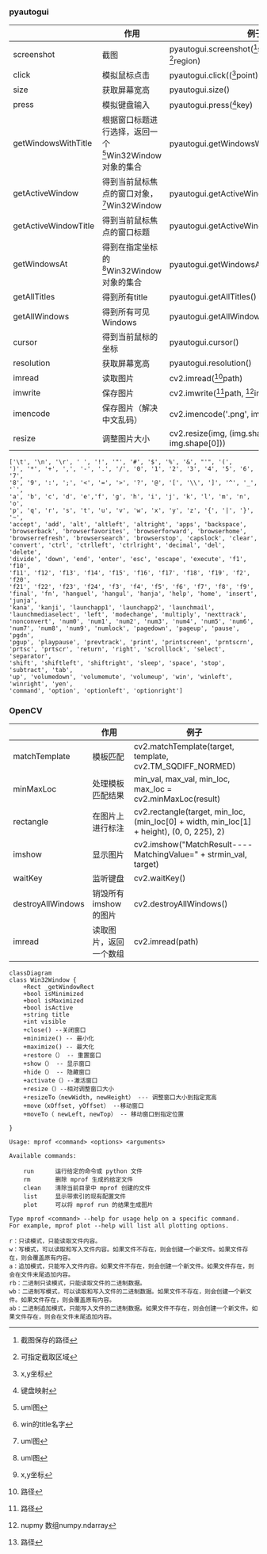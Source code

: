### pyautogui

|                      | 作用                                                         | 例子                                                         |
| -------------------- | ------------------------------------------------------------ | ------------------------------------------------------------ |
| screenshot           | 截图                                                         | pyautogui.screenshot([^screenshot_path]screenshot_path, [^region]region) |
| click                | 模拟鼠标点击                                                 | pyautogui.click(([^point]point), button='left')              |
| size                 | 获取屏幕宽高                                                 | pyautogui.size()                                             |
| press                | 模拟键盘输入                                                 | pyautogui.press([^key]key)                                   |
| getWindowsWithTitle  | 根据窗口标题进行选择，返回一个[^Win32Window]Win32Window对象的集合 | pyautogui.getWindowsWithTitle('[^title_name]title_name')     |
| getActiveWindow      | 得到当前鼠标焦点的窗口对象，[^Win32Window]Win32Window        | pyautogui.getActiveWindow（）                                |
| getActiveWindowTitle | 得到当前鼠标焦点的窗口标题                                   | pyautogui.getActiveWindowTitle()                             |
| getWindowsAt         | 得到在指定坐标的[^Win32Window]Win32Window对象的集合          | pyautogui.getWindowsAt（[^point]point）                      |
| getAllTitles         | 得到所有title                                                | pyautogui.getAllTitles()                                     |
| getAllWindows        | 得到所有可见Windows                                          | pyautogui.getAllWindows()                                    |
| cursor               | 得到当前鼠标的坐标                                           | pyautogui.cursor()                                           |
| resolution           | 获取屏幕宽高                                                 | pyautogui.resolution()                                       |
| imread               | 读取图片                                                     | cv2.imread([^path]path)                                      |
| imwrite              | 保存图片                                                     | cv2.imwrite([^path]path, [^img]img)                          |
| imencode             | 保存图片（解决中文乱码）                                     | cv2.imencode('.png', img)[1].tofile([^path]path)             |
| resize               | 调整图片大小                                                 | cv2.resize(img, (img.shape[1], img.shape[0]))                |



```
['\t', '\n', '\r', ' ', '!', '"', '#', '$', '%', '&', "'", '(',
')', '*', '+', ',', '-', '.', '/', '0', '1', '2', '3', '4', '5', '6', '7',
'8', '9', ':', ';', '<', '=', '>', '?', '@', '[', '\\', ']', '^', '_', '`',
'a', 'b', 'c', 'd', 'e','f', 'g', 'h', 'i', 'j', 'k', 'l', 'm', 'n', 'o',
'p', 'q', 'r', 's', 't', 'u', 'v', 'w', 'x', 'y', 'z', '{', '|', '}', '~',
'accept', 'add', 'alt', 'altleft', 'altright', 'apps', 'backspace',
'browserback', 'browserfavorites', 'browserforward', 'browserhome',
'browserrefresh', 'browsersearch', 'browserstop', 'capslock', 'clear',
'convert', 'ctrl', 'ctrlleft', 'ctrlright', 'decimal', 'del', 'delete',
'divide', 'down', 'end', 'enter', 'esc', 'escape', 'execute', 'f1', 'f10',
'f11', 'f12', 'f13', 'f14', 'f15', 'f16', 'f17', 'f18', 'f19', 'f2', 'f20',
'f21', 'f22', 'f23', 'f24', 'f3', 'f4', 'f5', 'f6', 'f7', 'f8', 'f9',
'final', 'fn', 'hanguel', 'hangul', 'hanja', 'help', 'home', 'insert', 'junja',
'kana', 'kanji', 'launchapp1', 'launchapp2', 'launchmail',
'launchmediaselect', 'left', 'modechange', 'multiply', 'nexttrack',
'nonconvert', 'num0', 'num1', 'num2', 'num3', 'num4', 'num5', 'num6',
'num7', 'num8', 'num9', 'numlock', 'pagedown', 'pageup', 'pause', 'pgdn',
'pgup', 'playpause', 'prevtrack', 'print', 'printscreen', 'prntscrn',
'prtsc', 'prtscr', 'return', 'right', 'scrolllock', 'select', 'separator',
'shift', 'shiftleft', 'shiftright', 'sleep', 'space', 'stop', 'subtract', 'tab',
'up', 'volumedown', 'volumemute', 'volumeup', 'win', 'winleft', 'winright', 'yen',
'command', 'option', 'optionleft', 'optionright']
```

### OpenCV

|                   | 作用                 | 例子                                                         |
| ----------------- | -------------------- | ------------------------------------------------------------ |
| matchTemplate     | 模板匹配             | cv2.matchTemplate(target, template, cv2.TM_SQDIFF_NORMED)    |
| minMaxLoc         | 处理模板匹配结果     | min_val, max_val, min_loc, max_loc = cv2.minMaxLoc(result)   |
| rectangle         | 在图片上进行标注     | cv2.rectangle(target, min_loc, (min_loc[0] + width, min_loc[1] + height), (0, 0, 225), 2) |
| imshow            | 显示图片             | cv2.imshow("MatchResult----MatchingValue=" + strmin_val, target) |
| waitKey           | 监听键盘             | cv2.waitKey()                                                |
| destroyAllWindows | 销毁所有imshow的图片 | cv2.destroyAllWindows()                                      |
|imread|读取图片，返回一个数组|cv2.imread(path)|

[^screenshot_path]:截图保存的路径
[^Win32Window]:uml图

```mermaid
classDiagram
class Win32Window {
    +Rect _getWindowRect
    +bool isMinimized
    +bool isMaximized
    +bool isActive
    +string title
    +int visible
    +close() --关闭窗口
    +minimize() -- 最小化
    +maximize() -- 最大化
    +restore（） -- 重置窗口
    +show（） -- 显示窗口
    +hide（） -- 隐藏窗口
    +activate（）--激活窗口
    +resize（）--相对调整窗口大小
    +resizeTo（newWidth, newHeight） --- 调整窗口大小到指定宽高
    +move（xOffset, yOffset） --移动窗口
    +moveTo（ newLeft, newTop） -- 移动窗口到指定位置
    
}
```

[^region]:可指定截取区域
[^point]:x,y坐标
[^key]:键盘映射
[^title_name]:win的title名字
[^path]:路径
[^img]:nupmy 数组numpy.ndarray
```shell
Usage: mprof <command> <options> <arguments>

Available commands:

    run      运行给定的命令或 python 文件
    rm       删除 mprof 生成的给定文件
    clean    清除当前目录中 mprof 创建的文件
    list     显示带索引的现有配置文件
    plot     可以将 mprof run 的结果生成图片

Type mprof <command> --help for usage help on a specific command.
For example, mprof plot --help will list all plotting options.

```
```
r：只读模式，只能读取文件内容。
w：写模式，可以读取和写入文件内容。如果文件不存在，则会创建一个新文件。如果文件存在，则会覆盖原有内容。
a：追加模式，只能写入文件内容。如果文件不存在，则会创建一个新文件。如果文件存在，则会在文件末尾追加内容。
rb：二进制只读模式，只能读取文件的二进制数据。
wb：二进制写模式，可以读取和写入文件的二进制数据。如果文件不存在，则会创建一个新文件。如果文件存在，则会覆盖原有内容。
ab：二进制追加模式，只能写入文件的二进制数据。如果文件不存在，则会创建一个新文件。如果文件存在，则会在文件末尾追加内容。
```
